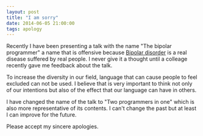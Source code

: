 ```yaml
---
layout: post
title: "I am sorry"
date: 2014-06-05 21:00:00
tags: apology
---
```


Recently I have been presenting a talk with the name "The bipolar programmer"
a name that is offensive because [Bipolar disorder][1] is a real disease
suffered by real people. I never give it a thought until a colleage recently
gave me feedback about the talk.

To increase the diversity in our field, language that can cause people to feel
excluded can not be used. I believe that is very important to think not only
of our intentions but also of the effect that our language can have in others.

I have changed the name of the talk to "Two programmers in one" which is also
more representative of its contents. I can't change the past but at least I
can improve for the future.

Please accept my sincere apologies.

[1]: http://en.wikipedia.org/wiki/Bipolar_disorder
